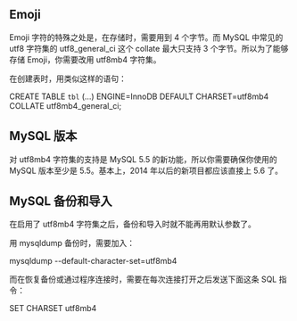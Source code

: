 ## Emoji

Emoji 字符的特殊之处是，在存储时，需要用到 4 个字节。而 MySQL 中常见的 utf8 字符集的 utf8_general_ci 这个 collate 最大只支持 3 个字节。所以为了能够存储 Emoji，你需要改用 utf8mb4 字符集。

在创建表时，用类似这样的语句：

CREATE TABLE `tbl` (...) ENGINE=InnoDB DEFAULT CHARSET=utf8mb4 COLLATE utf8mb4_general_ci;

## MySQL 版本

对 utf8mb4 字符集的支持是 MySQL 5.5 的新功能，所以你需要确保你使用的 MySQL 版本至少是 5.5。基本上，2014 年以后的新项目都应该直接上 5.6 了。

## MySQL 备份和导入

在启用了 utf8mb4 字符集之后，备份和导入时就不能再用默认参数了。

用 mysqldump 备份时，需要加入：

mysqldump --default-character-set=utf8mb4

而在恢复备份或通过程序连接时，需要在每次连接打开之后发送下面这条 SQL 指令：

SET CHARSET utf8mb4